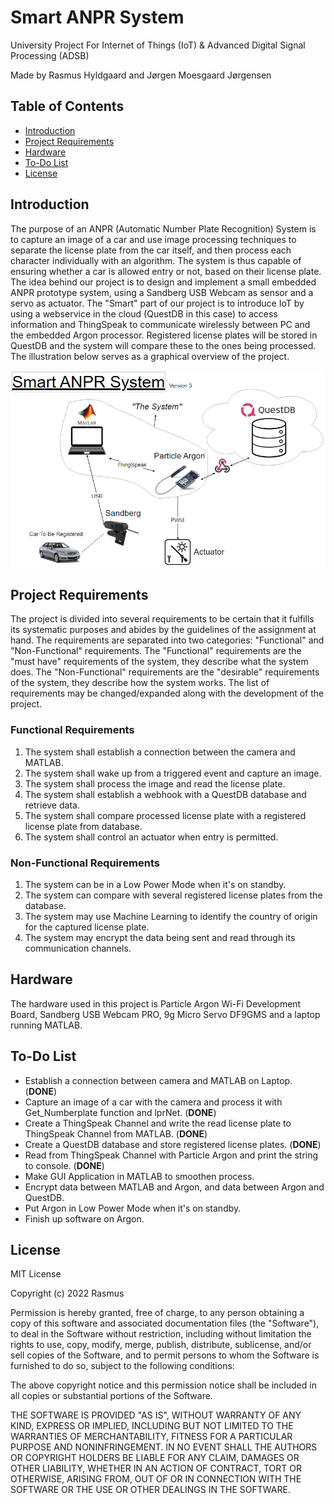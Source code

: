 # Smart ANPR System
University Project For Internet of Things (IoT) &amp; Advanced Digital Signal Processing (ADSB)

Made by Rasmus Hyldgaard and Jørgen Moesgaard Jørgensen

## Table of Contents
* [Introduction](#introduction)
* [Project Requirements](#project-requirements)
* [Hardware](#hardware)
* [To-Do List](#to-do-list)
* [License](#license)
<!-- * [License](#license) -->

## Introduction
The purpose of an ANPR (Automatic Number Plate Recognition) System is to capture an image of a car and use image processing techniques to separate
the license plate from the car itself, and then process each character individually with an algorithm. The system is thus capable of ensuring whether a car is allowed entry or not, based on their license plate. The idea behind our project is to design and implement a small embedded ANPR prototype system, using a Sandberg USB Webcam as sensor and a servo as actuator. The "Smart" part of our project is to introduce IoT by using a webservice in the cloud (QuestDB in this case) to access information and ThingSpeak to communicate wirelessly between PC and the embedded Argon processor. Registered license plates will be stored in QuestDB and the system will compare these to the ones being processed. The illustration below serves as a graphical overview of the project.

![ANPR System](./img/anpr4.PNG)

## Project Requirements
The project is divided into several requirements to be certain that it fulfills its systematic purposes and abides by the guidelines of the assignment at hand.
The requirements are separated into two categories: "Functional" and "Non-Functional" requirements. The "Functional" requirements are the "must have" requirements of the system, they describe what the system does. The "Non-Functional" requirements are the "desirable" requirements of the system, they describe how the system works. The list of requirements may be changed/expanded along with the development of the project.

### Functional Requirements
1. The system shall establish a connection between the camera and MATLAB.
2. The system shall wake up from a triggered event and capture an image.
3. The system shall process the image and read the license plate.
4. The system shall establish a webhook with a QuestDB database and retrieve data.
5. The system shall compare processed license plate with a registered license plate from database.
6. The system shall control an actuator when entry is permitted.

### Non-Functional Requirements
1. The system can be in a Low Power Mode when it's on standby.
2. The system can compare with several registered license plates from the database.
3. The system may use Machine Learning to identify the country of origin for the captured license plate.
4. The system may encrypt the data being sent and read through its communication channels.

## Hardware
The hardware used in this project is Particle Argon Wi-Fi Development Board, Sandberg USB Webcam PRO, 9g Micro Servo DF9GMS and a laptop running MATLAB.

## To-Do List
- Establish a connection between camera and MATLAB on Laptop. (**DONE**)
- Capture an image of a car with the camera and process it with Get_Numberplate function and lprNet. (**DONE**)
- Create a ThingSpeak Channel and write the read license plate to ThingSpeak Channel from MATLAB. (**DONE**)
- Create a QuestDB database and store registered license plates. (**DONE**)
- Read from ThingSpeak Channel with Particle Argon and print the string to console. (**DONE**)
- Make GUI Application in MATLAB to smoothen process.
- Encrypt data between MATLAB and Argon, and data between Argon and QuestDB.
- Put Argon in Low Power Mode when it's on standby.
- Finish up software on Argon. 

## License
MIT License

Copyright (c) 2022 Rasmus

Permission is hereby granted, free of charge, to any person obtaining a copy
of this software and associated documentation files (the "Software"), to deal
in the Software without restriction, including without limitation the rights
to use, copy, modify, merge, publish, distribute, sublicense, and/or sell
copies of the Software, and to permit persons to whom the Software is
furnished to do so, subject to the following conditions:

The above copyright notice and this permission notice shall be included in all
copies or substantial portions of the Software.

THE SOFTWARE IS PROVIDED "AS IS", WITHOUT WARRANTY OF ANY KIND, EXPRESS OR
IMPLIED, INCLUDING BUT NOT LIMITED TO THE WARRANTIES OF MERCHANTABILITY,
FITNESS FOR A PARTICULAR PURPOSE AND NONINFRINGEMENT. IN NO EVENT SHALL THE
AUTHORS OR COPYRIGHT HOLDERS BE LIABLE FOR ANY CLAIM, DAMAGES OR OTHER
LIABILITY, WHETHER IN AN ACTION OF CONTRACT, TORT OR OTHERWISE, ARISING FROM,
OUT OF OR IN CONNECTION WITH THE SOFTWARE OR THE USE OR OTHER DEALINGS IN THE
SOFTWARE.


